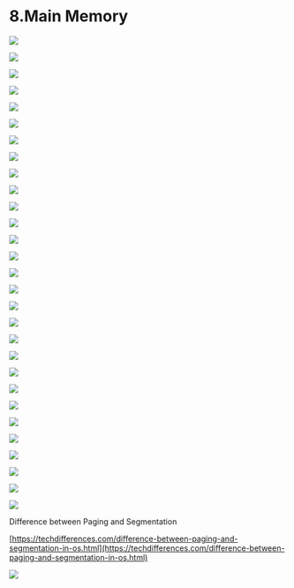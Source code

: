 # 8.Main Memory

![](../.gitbook/assets/image%20%2872%29.png)

![](../.gitbook/assets/image%20%28105%29.png)

![](../.gitbook/assets/image%20%2859%29.png)

![](../.gitbook/assets/image%20%28111%29.png)

![](../.gitbook/assets/image%20%2885%29.png)

![](../.gitbook/assets/image%20%2842%29.png)

![](../.gitbook/assets/image%20%2883%29.png)

![](../.gitbook/assets/image%20%2829%29.png)

![](../.gitbook/assets/image%20%2893%29.png)

![](../.gitbook/assets/image%20%2857%29.png)

![](../.gitbook/assets/image%20%2835%29.png)

![](../.gitbook/assets/image%20%28109%29.png)

![](../.gitbook/assets/image%20%2833%29.png)

![](../.gitbook/assets/image%20%2895%29.png)

![](../.gitbook/assets/image%20%28134%29.png)

![](../.gitbook/assets/image%20%28104%29.png)

![](../.gitbook/assets/image%20%2878%29.png)

![](../.gitbook/assets/image%20%2810%29.png)

![](../.gitbook/assets/image%20%28119%29.png)

![](../.gitbook/assets/image%20%2839%29.png)

![](../.gitbook/assets/image%20%2897%29.png)

![](../.gitbook/assets/image%20%2825%29.png)

![](../.gitbook/assets/image%20%285%29.png)

![](../.gitbook/assets/image%20%2890%29.png)



![](../.gitbook/assets/image%20%2830%29.png)

![](../.gitbook/assets/image%20%28101%29.png)

![](../.gitbook/assets/image%20%28117%29.png)



![](../.gitbook/assets/image%20%2817%29.png)



![](../.gitbook/assets/image%20%28100%29.png)



Difference between Paging and Segmentation 

[https://techdifferences.com/difference-between-paging-and-segmentation-in-os.html](https://techdifferences.com/difference-between-paging-and-segmentation-in-os.html)

![](../.gitbook/assets/image%20%2866%29.png)















